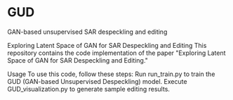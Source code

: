 # GUD
GAN-based unsupervised SAR despeckling and editing

Exploring Latent Space of GAN for SAR Despeckling and Editing
This repository contains the code implementation of the paper "Exploring Latent Space of GAN for SAR Despeckling and Editing."

Usage
To use this code, follow these steps:
Run run_train.py to train the GUD (GAN-based Unsupervised Despeckling) model.
Execute GUD_visualization.py to generate sample editing results.
